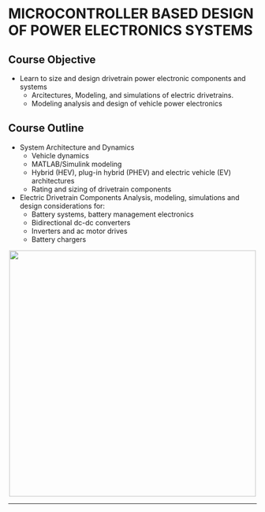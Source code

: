 # MICROCONTROLLER BASED DESIGN OF POWER ELECTRONICS SYSTEMS
## Course Objective
* Learn to size and design drivetrain power electronic components and systems 
    * Arcitectures, Modeling, and simulations of electric drivetrains.
    * Modeling analysis and design of vehicle power electronics 

## Course Outline
* System Architecture and Dynamics
  * Vehicle dynamics
  * MATLAB/Simulink modeling
  * Hybrid (HEV), plug-in hybrid (PHEV) and electric vehicle (EV)
architectures
  * Rating and sizing of drivetrain components
* Electric Drivetrain Components
 Analysis, modeling, simulations and design considerations for:
  * Battery systems, battery management electronics
  * Bidirectional dc-dc converters
  * Inverters and ac motor drives
  * Battery chargers


<div align='center'>
<img height="500px" src="https://user-images.githubusercontent.com/38363762/184727694-baf1ca0f-8c4f-4d6c-a150-c2f3d833bb16.png">
</div>
<hr/>
